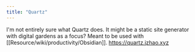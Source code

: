 ```yaml
---
title: "Quartz"
---
```


I'm not entirely sure what Quartz does. 
It might be a static site generator with digital gardens as a focus?
Meant to be used with [[Resource/wiki/productivity/Obsidian]].
https://quartz.jzhao.xyz